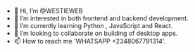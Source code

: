 - 👋 Hi, I’m @WESTIEWEB
- 👀 I’m interested in both frontend and backend development.
- 🌱 I’m currently learning Python , JavaScript and React.
- 💞️ I’m looking to collaborate on building of desktop apps.
- 📫 How to reach me 'WHATSAPP +2348067791314'.

<!---
WESTIEWEB/WESTIEWEB is a ✨ special ✨ repository because its `README.md` (this file) appears on your GitHub profile.
You can click the Preview link to take a look at your changes.
--->
